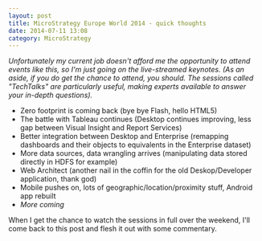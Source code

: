 ```yaml
---
layout: post
title: MicroStrategy Europe World 2014 - quick thoughts
date: 2014-07-11 13:08
category: MicroStrategy
---
```


*Unfortunately my current job doesn't afford me the opportunity to attend events like this, so I'm just going on the live-streamed keynotes. (As an aside, if you do get the chance to attend, you should. The sessions called "TechTalks" are particularly useful, making experts available to answer your in-depth questions).*

* Zero footprint is coming back (bye bye Flash, hello HTML5)
* The battle with Tableau continues (Desktop continues improving, less gap between Visual Insight and Report Services)
* Better integration between Desktop and Enterprise (remapping dashboards and their objects to equivalents in the Enterprise dataset)
* More data sources, data wrangling arrives (manipulating data stored directly in HDFS for example)
* Web Architect (another nail in the coffin for the old Deskop/Developer application, thank god)
* Mobile pushes on, lots of geographic/location/proximity stuff, Android app rebuilt
* *More coming*

When I get the chance to watch the sessions in full over the weekend, I'll come back to this post and flesh it out with some commentary.